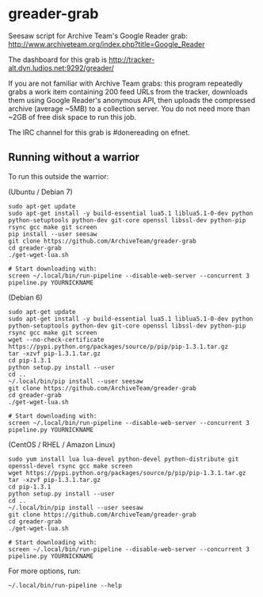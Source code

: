 greader-grab
============

Seesaw script for Archive Team's Google Reader grab: http://www.archiveteam.org/index.php?title=Google_Reader

The dashboard for this grab is http://tracker-alt.dyn.ludios.net:9292/greader/

If you are not familiar with Archive Team grabs: this program repeatedly grabs a work item
containing 200 feed URLs from the tracker, downloads them using Google Reader's
anonymous API, then uploads the compressed archive (average ~5MB) to a collection
server.  You do not need more than ~2GB of free disk space to run this job.

The IRC channel for this grab is #donereading on efnet.


Running without a warrior
-------------------------

To run this outside the warrior:

(Ubuntu / Debian 7)

    sudo apt-get update
    sudo apt-get install -y build-essential lua5.1 liblua5.1-0-dev python python-setuptools python-dev git-core openssl libssl-dev python-pip rsync gcc make git screen
    pip install --user seesaw
    git clone https://github.com/ArchiveTeam/greader-grab
    cd greader-grab
    ./get-wget-lua.sh
    
    # Start downloading with:
    screen ~/.local/bin/run-pipeline --disable-web-server --concurrent 3 pipeline.py YOURNICKNAME

(Debian 6)

    sudo apt-get update
    sudo apt-get install -y build-essential lua5.1 liblua5.1-0-dev python python-setuptools python-dev git-core openssl libssl-dev python-pip rsync gcc make git screen
    wget --no-check-certificate https://pypi.python.org/packages/source/p/pip/pip-1.3.1.tar.gz
    tar -xzvf pip-1.3.1.tar.gz
    cd pip-1.3.1
    python setup.py install --user
    cd ..
    ~/.local/bin/pip install --user seesaw
    git clone https://github.com/ArchiveTeam/greader-grab
    cd greader-grab
    ./get-wget-lua.sh

    # Start downloading with:
    screen ~/.local/bin/run-pipeline --disable-web-server --concurrent 3 pipeline.py YOURNICKNAME

(CentOS / RHEL / Amazon Linux)

    sudo yum install lua lua-devel python-devel python-distribute git openssl-devel rsync gcc make screen
    wget https://pypi.python.org/packages/source/p/pip/pip-1.3.1.tar.gz
    tar -xzvf pip-1.3.1.tar.gz
    cd pip-1.3.1
    python setup.py install --user
    cd ..
    ~/.local/bin/pip install --user seesaw
    git clone https://github.com/ArchiveTeam/greader-grab
    cd greader-grab
    ./get-wget-lua.sh

    # Start downloading with:
    screen ~/.local/bin/run-pipeline --disable-web-server --concurrent 3 pipeline.py YOURNICKNAME

For more options, run:

    ~/.local/bin/run-pipeline --help

